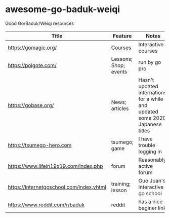 # awesome-go-baduk-weiqi
Good Go/Baduk/Weiqi resources 


| Title                                    | Feature               | Notes                                                                          | Active |
|------------------------------------------|-----------------------|--------------------------------------------------------------------------------|--------|
| https://gomagic.org/                     | Courses               | Interactive courses                                                            |        |
| https://polgote.com/                     | Lessons; Shop; events | run by go pro                                                                  |        |
| https://gobase.org/                      | News; articles        | Hasn't updated internationsl for a while and updated some 2020 Japanese titles | No     |
| https://tsumego-hero.com                 | tsumego; game         | I have trouble logging in                                                      |        |
| https://www.lifein19x19.com/index.php    | forum                 | Reasonably active forum                                                        |        |
| https://internetgoschool.com/index.vhtml | training; lesson      | Guo Juan's interactive go school                                               |        |
| https://www.reddit.com/r/baduk           | reddit                | has a nice beginer link                                                        |        |
